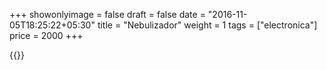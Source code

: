 +++
showonlyimage = false
draft = false
date = "2016-11-05T18:25:22+05:30"
title = "Nebulizador"
weight = 1
tags = ["electronica"]
price = 2000
+++

<!--more-->


{{<photos>}}
